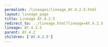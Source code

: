 ```yaml
---
permalink: /lineages/lineage_AY.4.2.5.html
layout: lineage_page
title: Lineage AY.4.2.5
redirect_to: ../lineage.html?lineage=AY.4.2.5
lineage: AY.4.2.5
parent: AY.4.2
children: ['AY.4.2.5']
---
```

